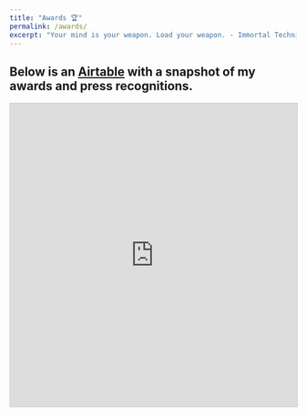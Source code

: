 ```yaml
---
title: "Awards 🏆️"
permalink: /awards/
excerpt: "Your mind is your weapon. Load your weapon. - Immortal Technique"
---
```


## Below is an <a href="https://airtable.com" title="Airtable" target="_blank">Airtable</a> with a snapshot of my awards and press recognitions.

<iframe class="airtable-embed" src="https://airtable.com/embed/shr9Nn7bTXnti7OAy?backgroundColor=gray&viewControls=on" frameborder="0" onmousewheel="" width="100%" height="533" style="background: transparent; border: 1px solid #ccc;"></iframe>